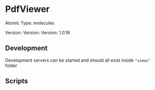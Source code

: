 # PdfViewer

Atomic Type: molecules

Version: Version: Version: 1.0.16



## Development

Development servers can be started and should all exist inside `"views"` folder

## Scripts
